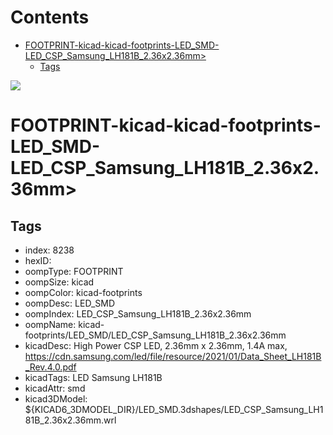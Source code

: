 



Contents
========

* [FOOTPRINT-kicad-kicad-footprints-LED_SMD-LED_CSP_Samsung_LH181B_2.36x2.36mm>](#footprint-kicad-kicad-footprints-led_smd-led_csp_samsung_lh181b_236x236mm)
	* [Tags](#tags)
  
![][im]
# FOOTPRINT-kicad-kicad-footprints-LED_SMD-LED_CSP_Samsung_LH181B_2.36x2.36mm>

## Tags

- index: 8238
- hexID: 
- oompType: FOOTPRINT
- oompSize: kicad
- oompColor: kicad-footprints
- oompDesc: LED_SMD
- oompIndex: LED_CSP_Samsung_LH181B_2.36x2.36mm
- oompName: kicad-footprints/LED_SMD/LED_CSP_Samsung_LH181B_2.36x2.36mm
- kicadDesc: High Power CSP LED, 2.36mm x 2.36mm, 1.4A max, https://cdn.samsung.com/led/file/resource/2021/01/Data_Sheet_LH181B_Rev.4.0.pdf
- kicadTags: LED Samsung LH181B
- kicadAttr: smd
- kicad3DModel: ${KICAD6_3DMODEL_DIR}/LED_SMD.3dshapes/LED_CSP_Samsung_LH181B_2.36x2.36mm.wrl



[im]: image.png
